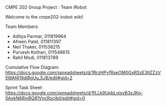 CMPE 202 Group Project : Team iRobot

Welcome to the cmpe202-irobot wiki!

Team Members:
* Aditya Parmar, 011819964
* Afreen Patel, 011811397
* Neil Thaker, 011538215
* Purvesh Kothari, 011548615
* Rahil Modi, 011813789

Cumulative Flow Diagram: 
https://docs.google.com/spreadsheets/d/1RrzHPyfRseOM0GxRSzE3tlZZzV5WAf419diBgUu_5J8/edit#gid=2 

Sprint Task Sheet:
https://docs.google.com/spreadsheets/d/1fLLk9UpbLoisvB3zJKp-0AxkN66jyBQ81VncRzcibiI/edit#gid=0
